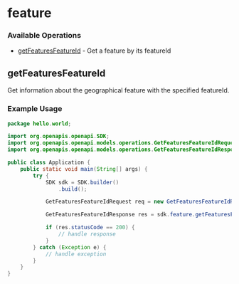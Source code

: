 # feature

### Available Operations

* [getFeaturesFeatureId](#getfeaturesfeatureid) - Get a feature by its featureId

## getFeaturesFeatureId

Get information about the geographical feature with the specified featureId.

### Example Usage

```java
package hello.world;

import org.openapis.openapi.SDK;
import org.openapis.openapi.models.operations.GetFeaturesFeatureIdRequest;
import org.openapis.openapi.models.operations.GetFeaturesFeatureIdResponse;

public class Application {
    public static void main(String[] args) {
        try {
            SDK sdk = SDK.builder()
                .build();

            GetFeaturesFeatureIdRequest req = new GetFeaturesFeatureIdRequest(592845L);            

            GetFeaturesFeatureIdResponse res = sdk.feature.getFeaturesFeatureId(req);

            if (res.statusCode == 200) {
                // handle response
            }
        } catch (Exception e) {
            // handle exception
        }
    }
}
```
